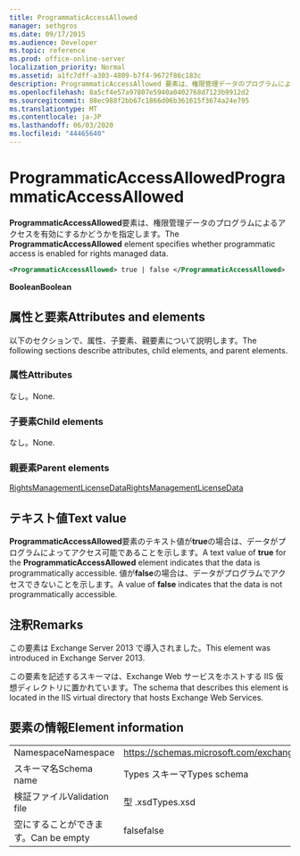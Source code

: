 ```yaml
---
title: ProgrammaticAccessAllowed
manager: sethgros
ms.date: 09/17/2015
ms.audience: Developer
ms.topic: reference
ms.prod: office-online-server
localization_priority: Normal
ms.assetid: a1fc7dff-a303-4809-b7f4-9672f86c183c
description: ProgrammaticAccessAllowed 要素は、権限管理データのプログラムによるアクセスを有効にするかどうかを指定します。
ms.openlocfilehash: 8a5cf4e57a97807e5940a0402768d7123b9912d2
ms.sourcegitcommit: 88ec988f2bb67c1866d06b361615f3674a24e795
ms.translationtype: MT
ms.contentlocale: ja-JP
ms.lasthandoff: 06/03/2020
ms.locfileid: "44465640"
---
```

# <a name="programmaticaccessallowed"></a><span data-ttu-id="f76f1-103">ProgrammaticAccessAllowed</span><span class="sxs-lookup"><span data-stu-id="f76f1-103">ProgrammaticAccessAllowed</span></span>

<span data-ttu-id="f76f1-104">**ProgrammaticAccessAllowed**要素は、権限管理データのプログラムによるアクセスを有効にするかどうかを指定します。</span><span class="sxs-lookup"><span data-stu-id="f76f1-104">The **ProgrammaticAccessAllowed** element specifies whether programmatic access is enabled for rights managed data.</span></span> 
  
```XML
<ProgrammaticAccessAllowed> true | false </ProgrammaticAccessAllowed>
```

 <span data-ttu-id="f76f1-105">**Boolean**</span><span class="sxs-lookup"><span data-stu-id="f76f1-105">**Boolean**</span></span>
## <a name="attributes-and-elements"></a><span data-ttu-id="f76f1-106">属性と要素</span><span class="sxs-lookup"><span data-stu-id="f76f1-106">Attributes and elements</span></span>

<span data-ttu-id="f76f1-107">以下のセクションで、属性、子要素、親要素について説明します。</span><span class="sxs-lookup"><span data-stu-id="f76f1-107">The following sections describe attributes, child elements, and parent elements.</span></span>
  
### <a name="attributes"></a><span data-ttu-id="f76f1-108">属性</span><span class="sxs-lookup"><span data-stu-id="f76f1-108">Attributes</span></span>

<span data-ttu-id="f76f1-109">なし。</span><span class="sxs-lookup"><span data-stu-id="f76f1-109">None.</span></span>
  
### <a name="child-elements"></a><span data-ttu-id="f76f1-110">子要素</span><span class="sxs-lookup"><span data-stu-id="f76f1-110">Child elements</span></span>

<span data-ttu-id="f76f1-111">なし。</span><span class="sxs-lookup"><span data-stu-id="f76f1-111">None.</span></span>
  
### <a name="parent-elements"></a><span data-ttu-id="f76f1-112">親要素</span><span class="sxs-lookup"><span data-stu-id="f76f1-112">Parent elements</span></span>

[<span data-ttu-id="f76f1-113">RightsManagementLicenseData</span><span class="sxs-lookup"><span data-stu-id="f76f1-113">RightsManagementLicenseData</span></span>](rightsmanagementlicensedata.md)
  
## <a name="text-value"></a><span data-ttu-id="f76f1-114">テキスト値</span><span class="sxs-lookup"><span data-stu-id="f76f1-114">Text value</span></span>

<span data-ttu-id="f76f1-115">**ProgrammaticAccessAllowed**要素のテキスト値が**true**の場合は、データがプログラムによってアクセス可能であることを示します。</span><span class="sxs-lookup"><span data-stu-id="f76f1-115">A text value of **true** for the **ProgrammaticAccessAllowed** element indicates that the data is programmatically accessible.</span></span> <span data-ttu-id="f76f1-116">値が**false**の場合は、データがプログラムでアクセスできないことを示します。</span><span class="sxs-lookup"><span data-stu-id="f76f1-116">A value of **false** indicates that the data is not programmatically accessible.</span></span> 
  
## <a name="remarks"></a><span data-ttu-id="f76f1-117">注釈</span><span class="sxs-lookup"><span data-stu-id="f76f1-117">Remarks</span></span>

<span data-ttu-id="f76f1-118">この要素は Exchange Server 2013 で導入されました。</span><span class="sxs-lookup"><span data-stu-id="f76f1-118">This element was introduced in Exchange Server 2013.</span></span>
  
<span data-ttu-id="f76f1-119">この要素を記述するスキーマは、Exchange Web サービスをホストする IIS 仮想ディレクトリに置かれています。</span><span class="sxs-lookup"><span data-stu-id="f76f1-119">The schema that describes this element is located in the IIS virtual directory that hosts Exchange Web Services.</span></span>
  
## <a name="element-information"></a><span data-ttu-id="f76f1-120">要素の情報</span><span class="sxs-lookup"><span data-stu-id="f76f1-120">Element information</span></span>

|||
|:-----|:-----|
|<span data-ttu-id="f76f1-121">Namespace</span><span class="sxs-lookup"><span data-stu-id="f76f1-121">Namespace</span></span>  <br/> |https://schemas.microsoft.com/exchange/services/2006/types  <br/> |
|<span data-ttu-id="f76f1-122">スキーマ名</span><span class="sxs-lookup"><span data-stu-id="f76f1-122">Schema name</span></span>  <br/> |<span data-ttu-id="f76f1-123">Types スキーマ</span><span class="sxs-lookup"><span data-stu-id="f76f1-123">Types schema</span></span>  <br/> |
|<span data-ttu-id="f76f1-124">検証ファイル</span><span class="sxs-lookup"><span data-stu-id="f76f1-124">Validation file</span></span>  <br/> |<span data-ttu-id="f76f1-125">型 .xsd</span><span class="sxs-lookup"><span data-stu-id="f76f1-125">Types.xsd</span></span>  <br/> |
|<span data-ttu-id="f76f1-126">空にすることができます。</span><span class="sxs-lookup"><span data-stu-id="f76f1-126">Can be empty</span></span>  <br/> |<span data-ttu-id="f76f1-127">false</span><span class="sxs-lookup"><span data-stu-id="f76f1-127">false</span></span>  <br/> |
   

